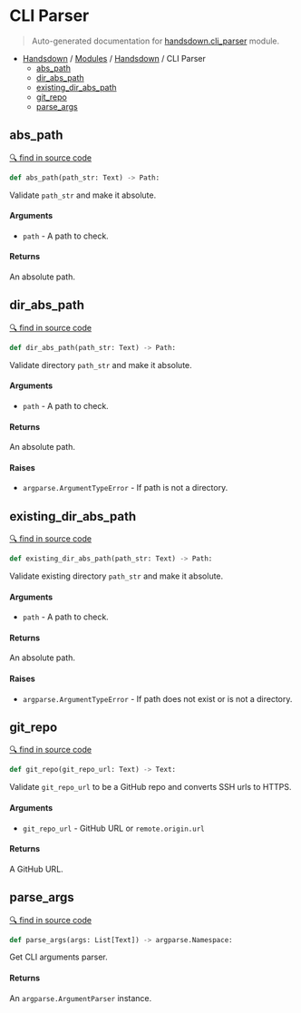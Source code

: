 # CLI Parser

> Auto-generated documentation for [handsdown.cli_parser](https://github.com/vemel/handsdown/blob/master/handsdown/cli_parser.py) module.

- [Handsdown](../README.md#-handsdown---python-documentation-generator) / [Modules](../MODULES.md#modules) / [Handsdown](index.md#handsdown) / CLI Parser
  - [abs_path](#abs_path)
  - [dir_abs_path](#dir_abs_path)
  - [existing_dir_abs_path](#existing_dir_abs_path)
  - [git_repo](#git_repo)
  - [parse_args](#parse_args)

## abs_path

[🔍 find in source code](https://github.com/vemel/handsdown/blob/master/handsdown/cli_parser.py#L39)

```python
def abs_path(path_str: Text) -> Path:
```

Validate `path_str` and make it absolute.

#### Arguments

- `path` - A path to check.

#### Returns

An absolute path.

## dir_abs_path

[🔍 find in source code](https://github.com/vemel/handsdown/blob/master/handsdown/cli_parser.py#L53)

```python
def dir_abs_path(path_str: Text) -> Path:
```

Validate directory `path_str` and make it absolute.

#### Arguments

- `path` - A path to check.

#### Returns

An absolute path.

#### Raises

- `argparse.ArgumentTypeError` - If path is not a directory.

## existing_dir_abs_path

[🔍 find in source code](https://github.com/vemel/handsdown/blob/master/handsdown/cli_parser.py#L73)

```python
def existing_dir_abs_path(path_str: Text) -> Path:
```

Validate existing directory `path_str` and make it absolute.

#### Arguments

- `path` - A path to check.

#### Returns

An absolute path.

#### Raises

- `argparse.ArgumentTypeError` - If path does not exist or is not a directory.

## git_repo

[🔍 find in source code](https://github.com/vemel/handsdown/blob/master/handsdown/cli_parser.py#L12)

```python
def git_repo(git_repo_url: Text) -> Text:
```

Validate `git_repo_url` to be a GitHub repo and converts SSH urls to HTTPS.

#### Arguments

- `git_repo_url` - GitHub URL or `remote.origin.url`

#### Returns

A GitHub URL.

## parse_args

[🔍 find in source code](https://github.com/vemel/handsdown/blob/master/handsdown/cli_parser.py#L95)

```python
def parse_args(args: List[Text]) -> argparse.Namespace:
```

Get CLI arguments parser.

#### Returns

An `argparse.ArgumentParser` instance.
